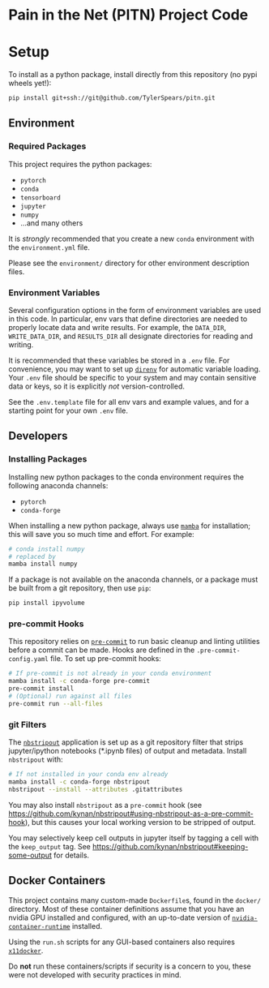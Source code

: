 # Pain in the Net (PITN) Project Code

# Setup

To install as a python package, install directly from this repository (no pypi wheels yet!):

```bash
pip install git+ssh://git@github.com/TylerSpears/pitn.git
```

## Environment

### Required Packages

This project requires the python packages:

- `pytorch`
- `conda`
- `tensorboard`
- `jupyter`
- `numpy`
- ...and many others

It is *strongly* recommended that you create a new `conda` environment with the
`environment.yml` file.

Please see the `environment/` directory for other environment description files.

### Environment Variables

Several configuration options in the form of environment variables are used in this code.
In particular, env vars that define directories are needed to properly locate data
and write results. For example, the `DATA_DIR`, `WRITE_DATA_DIR`, and `RESULTS_DIR`
all designate directories for reading and writing.

It is recommended that these variables be stored in a `.env` file. For convenience, you
may want to set up [`direnv`](<https://direnv.net/>) for automatic variable loading. Your
`.env` file should be specific to your system and may contain sensitive data or keys, so
it is explicitly *not* version-controlled.

See the `.env.template` file for all env vars and example values, and for a starting
point for your own `.env` file.

## Developers

### Installing Packages

Installing new python packages to the conda environment requires the following anaconda
channels:

- `pytorch`
- `conda-forge`

When installing a new python package, always use [`mamba`](https://github.com/mamba-org/mamba)
for installation; this will save you so much time and effort. For example:

```bash
# conda install numpy
# replaced by
mamba install numpy
```

If a package is not available on the anaconda channels, or a package must be built from
a git repository, then use `pip`:

```bash
pip install ipyvolume
```

### pre-commit Hooks

This repository relies on [`pre-commit`](<https://pre-commit.com/>) to run basic cleanup
and linting utilities before a commit can be made. Hooks are defined in the
`.pre-commit-config.yaml` file. To set up pre-commit hooks:

```bash
# If pre-commit is not already in your conda environment
mamba install -c conda-forge pre-commit
pre-commit install
# (Optional) run against all files
pre-commit run --all-files
```

### git Filters

The [`nbstripout`](<https://github.com/kynan/nbstripout>) application is set up as
a git repository filter that strips jupyter/ipython notebooks (*.ipynb files) of output
and metadata. Install `nbstripout` with:

```bash
# If not installed in your conda env already
mamba install -c conda-forge nbstripout
nbstripout --install --attributes .gitattributes
```

You may also install `nbstripout` as a `pre-commit` hook (see <https://github.com/kynan/nbstripout#using-nbstripout-as-a-pre-commit-hook>),
but this causes your local working version to be stripped of output.

You may selectively keep cell outputs in jupyter itself by tagging a cell with the
`keep_output` tag. See <https://github.com/kynan/nbstripout#keeping-some-output> for
details.

## Docker Containers

This project contains many custom-made `Dockerfile`s, found in the `docker/` directory.
Most of these container definitions assume that you have an nvidia GPU installed and
configured, with an up-to-date version of
[`nvidia-container-runtime`](<https://github.com/NVIDIA/nvidia-container-runtime>) installed.

Using the `run.sh` scripts for any GUI-based containers also requires
[`x11docker`](<https://github.com/mviereck/x11docker>).

Do **not** run these containers/scripts if security is a concern to you, these were not
developed with security practices in mind.
